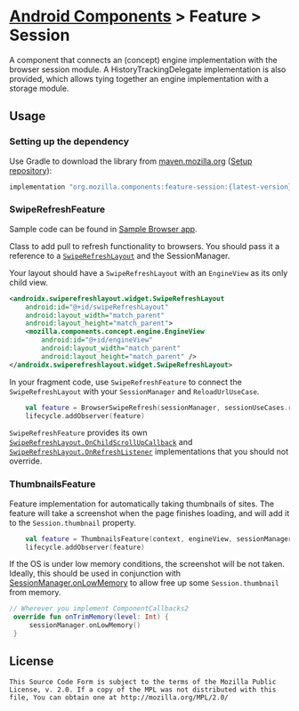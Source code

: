 # [Android Components](../../../README.md) > Feature > Session

A component that connects an (concept) engine implementation with the browser session module.
A HistoryTrackingDelegate implementation is also provided, which allows tying together
an engine implementation with a storage module.

## Usage

### Setting up the dependency

Use Gradle to download the library from [maven.mozilla.org](https://maven.mozilla.org/) ([Setup repository](../../../README.md#maven-repository)):

```Groovy
implementation "org.mozilla.components:feature-session:{latest-version}"
```

### SwipeRefreshFeature
Sample code can be found in [Sample Browser app](https://github.com/mozilla-mobile/android-components/tree/master/samples/browser).

Class to add pull to refresh functionality to browsers. You should pass it a reference to a [`SwipeRefreshLayout`](https://developer.android.com/reference/kotlin/androidx/swiperefreshlayout/widget/SwipeRefreshLayout.html) and the SessionManager.

Your layout should have a `SwipeRefreshLayout` with an `EngineView` as its only child view.

```xml
<androidx.swiperefreshlayout.widget.SwipeRefreshLayout
    android:id="@+id/swipeRefreshLayout"
    android:layout_width="match_parent"
    android:layout_height="match_parent">
    <mozilla.components.concept.engine.EngineView
        android:id="@+id/engineView"
        android:layout_width="match_parent"
        android:layout_height="match_parent" />
</androidx.swiperefreshlayout.widget.SwipeRefreshLayout>
```

In your fragment code, use `SwipeRefreshFeature` to connect the `SwipeRefreshLayout` with your `SessionManager` and `ReloadUrlUseCase`.

```kotlin
    val feature = BrowserSwipeRefresh(sessionManager, sessionUseCases.reload, swipeRefreshLayout)
    lifecycle.addObserver(feature)
```

`SwipeRefreshFeature` provides its own [`SwipeRefreshLayout.OnChildScrollUpCallback`](https://developer.android.com/reference/kotlin/androidx/swiperefreshlayout/widget/SwipeRefreshLayout.OnChildScrollUpCallback.html) and [`SwipeRefreshLayout.OnRefreshListener`](https://developer.android.com/reference/kotlin/androidx/swiperefreshlayout/widget/SwipeRefreshLayout.OnRefreshListener.html) implementations that you should not override.

### ThumbnailsFeature

Feature implementation for automatically taking thumbnails of sites. The feature will take a screenshot when the page finishes loading, and will add it to the `Session.thumbnail` property.

```kotlin
    val feature = ThumbnailsFeature(context, engineView, sessionManager)
    lifecycle.addObserver(feature)
```

If the OS is under low memory conditions, the screenshot will be not taken. Ideally, this should be used in conjunction with [SessionManager.onLowMemory](https://github.com/mozilla-mobile/android-components/blob/024e3de456e3b46e9bf6718db9500ecc52da3d29/components/browser/session/src/main/java/mozilla/components/browser/session/SessionManager.kt#L472) to allow free up some `Session.thumbnail` from memory.

   ```kotlin
 // Wherever you implement ComponentCallbacks2
    override fun onTrimMemory(level: Int) {
        sessionManager.onLowMemory()
    }
```

## License

    This Source Code Form is subject to the terms of the Mozilla Public
    License, v. 2.0. If a copy of the MPL was not distributed with this
    file, You can obtain one at http://mozilla.org/MPL/2.0/
